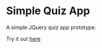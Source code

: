 Simple Quiz App
==============

A simple JQuery quiz app prototype.

Try it out [here](msukuma.github.io/simple-quiz-app)
